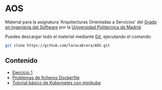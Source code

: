 # AOS

Material para la asignatura 'Arquitecturas Orientadas a Servicios' del [Grado en Ingeniería del Software](https://www.etsisi.upm.es/estudios/grados/61iw/ig) por la [Universidad Politécnica de Madrid](https://www.upm.es).

Puedes descargar todo el material mediante [Git](https://git-scm.com/), ejecutando el comando:

```bash
git clone https://github.com/laracabrera/AOS.git
```

## Contenido

* [Ejercicio 1](./tarea1/README.md)
* [Problemas de ficheros Dockerfile](./dockerfile/dockerfile.md)
* [Tutorial básico de Kubernetes con minikube](./kubernetes/)
